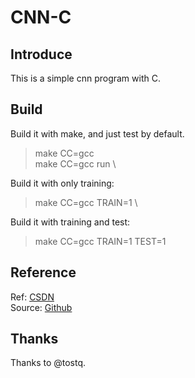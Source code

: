 # CNN-C

## Introduce

This is a simple cnn program with C.

## Build

Build it with make, and just test by default.
> make CC=gcc \
> make CC=gcc run \

Build it with only training:
> make CC=gcc TRAIN=1 \

Build it with training and test:
> make CC=gcc TRAIN=1 TEST=1

## Reference

Ref: [CSDN](http://blog.csdn.net/tostq/article/category/6290467) \
Source: [Github](https://github.com/tostq/DeepLearningC/tree/master/CNN)

## Thanks
Thanks to @tostq.
